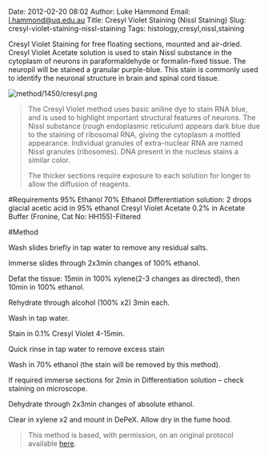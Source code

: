 Date: 2012-02-20 08:02
Author: Luke Hammond
Email: l.hammond@uq.edu.au
Title: Cresyl Violet Staining (Nissl Staining)
Slug: cresyl-violet-staining-nissl-staining
Tags: histology,cresyl,nissl,staining

Cresyl Violet Staining for free floating sections, mounted and air-dried. Cresyl Violet Acetate solution is used to stain Nissl substance in the cytoplasm of neurons in paraformaldehyde or formalin-fixed tissue. The neuropil will be stained a granular purple-blue. This stain is commonly used to identify the neuronal structure in brain and spinal cord tissue.


![method/1450/cresyl.png](/static/images/method/1450/cresyl.png)



>The Cresyl Violet method uses basic aniline dye to stain RNA blue, and is used to highlight important structural features of neurons. The Nissl substance (rough endoplasmic reticulum) appears dark blue due to the staining of ribosomal RNA, giving the cytoplasm a mottled appearance. Individual granules of extra-nuclear RNA are named Nissl granules (ribosomes). DNA present in the nucleus stains a similar color.
>
>The thicker sections require exposure to each solution for longer to allow the diffusion of reagents.


#Requirements
95% Ethanol
70% Ethanol
Differentiation solution: 2 drops glacial acetic acid in 95% ethanol
Cresyl Violet Acetate 0.2% in Acetate Buffer (Fronine, Cat No: HH155)-Filtered


#Method

Wash slides briefly in tap water to remove any residual salts.



Immerse slides through 2x3min changes of 100% ethanol.



Defat the tissue: 15min in 100% xylene(2-3 changes as directed), then 10min in 100% ethanol.



Rehydrate through alcohol (100% x2) 3min each.



Wash in tap water.



Stain in 0.1% Cresyl Violet 4-15min.



Quick rinse in tap water to remove excess stain



Wash in 70% ethanol (the stain will be removed by this method).



If required immerse sections for 2min in Differentiation solution – check staining on microscope.



Dehydrate through 2x3min changes of absolute ethanol.



Clear in xylene x2 and mount in DePeX.  Allow dry in the fume hood.







>This method is based, with permission, on an original protocol available [here](http://web.qbi.uq.edu.au/microscopy/?page_id=522).

